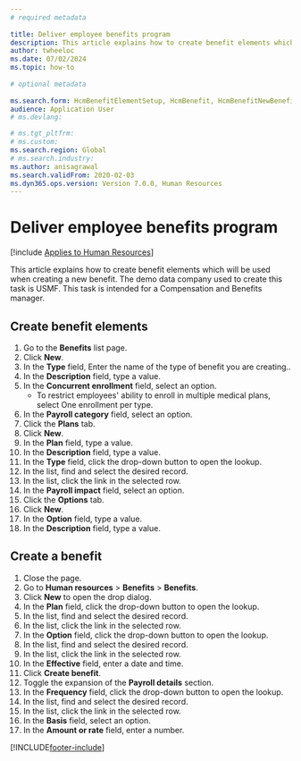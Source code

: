 ```yaml
--- 
# required metadata 
 
title: Deliver employee benefits program
description: This article explains how to create benefit elements which will be used when creating a new benefit. 
author: twheeloc
ms.date: 07/02/2024
ms.topic: how-to 
 
# optional metadata 
 
ms.search.form: HcmBenefitElementSetup, HcmBenefit, HcmBenefitNewBenefit, HcmBenefitPlanLookup, BenefitWorkspace, HcmBenefitSummaryPart  
audience: Application User 
# ms.devlang:  

# ms.tgt_pltfrm:  
# ms.custom:  
ms.search.region: Global
# ms.search.industry: 
ms.author: anisagrawal
ms.search.validFrom: 2020-02-03 
ms.dyn365.ops.version: Version 7.0.0, Human Resources
---
```


# Deliver employee benefits program



[!include [Applies to Human Resources](../includes/applies-to-hr.md)]

This article explains how to create benefit elements which will be used when creating a new benefit. The demo data company used to create this task is USMF. This task is intended for a Compensation and Benefits manager.


## Create benefit elements
1. Go to the **Benefits** list page. 
2. Click **New**.
3. In the **Type** field, Enter the name of the type of benefit you are creating..
4. In the **Description** field, type a value.
5. In the **Concurrent enrollment** field, select an option.
    * To restrict employees' ability to enroll in multiple medical plans, select One enrollment per type.  
6. In the **Payroll category** field, select an option.
7. Click the **Plans** tab.
8. Click **New**.
9. In the **Plan** field, type a value.
10. In the **Description** field, type a value.
11. In the **Type** field, click the drop-down button to open the lookup.
12. In the list, find and select the desired record.
13. In the list, click the link in the selected row.
14. In the **Payroll impact** field, select an option.
15. Click the **Options** tab.
16. Click **New**.
17. In the **Option** field, type a value.
18. In the **Description** field, type a value.

## Create a benefit
1. Close the page.
2. Go to **Human resources** > **Benefits** > **Benefits**.
3. Click **New** to open the drop dialog.
4. In the **Plan** field, click the drop-down button to open the lookup.
5. In the list, find and select the desired record.
6. In the list, click the link in the selected row.
7. In the **Option** field, click the drop-down button to open the lookup.
8. In the list, find and select the desired record.
9. In the list, click the link in the selected row.
10. In the **Effective** field, enter a date and time.
11. Click **Create benefit**.
12. Toggle the expansion of the **Payroll details** section.
13. In the **Frequency** field, click the drop-down button to open the lookup.
14. In the list, find and select the desired record.
15. In the list, click the link in the selected row.
16. In the **Basis** field, select an option.
17. In the **Amount or rate** field, enter a number.



[!INCLUDE[footer-include](../includes/footer-banner.md)]
